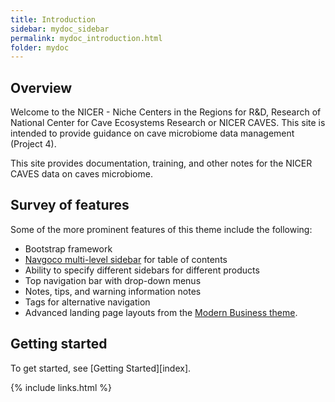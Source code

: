 ```yaml
---
title: Introduction
sidebar: mydoc_sidebar
permalink: mydoc_introduction.html
folder: mydoc
---
```


## Overview

Welcome to the NICER - Niche Centers in the Regions for R&D, Research of National Center for Cave Ecosystems Research or NICER CAVES.  This site is intended to provide guidance on cave microbiome data management (Project 4).

This site provides documentation, training, and other notes for the NICER CAVES data on caves microbiome. 

## Survey of features

Some of the more prominent features of this theme include the following:

* Bootstrap framework
* [Navgoco multi-level sidebar](http://www.komposta.net/article/navgoco) for table of contents
* Ability to specify different sidebars for different products
* Top navigation bar with drop-down menus
* Notes, tips, and warning information notes
* Tags for alternative navigation
* Advanced landing page layouts from the [Modern Business theme](http://startbootstrap.com/template-overviews/modern-business/).

## Getting started

To get started, see [Getting Started][index].

{% include links.html %}
